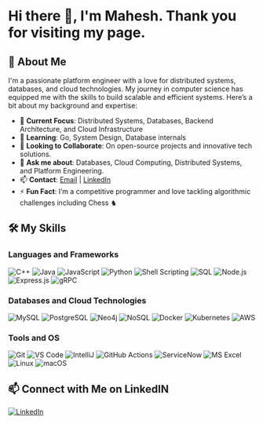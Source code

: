 # Hi there 👋, I'm Mahesh. Thank you for visiting my page.

## 🚀 About Me
I'm a passionate platform engineer with a love for distributed systems, databases, and cloud technologies. My journey in computer science has equipped me with the skills to build scalable and efficient systems. Here’s a bit about my background and expertise:

- 🔭 **Current Focus**: Distributed Systems, Databases, Backend Architecture, and Cloud Infrastructure
- 🌱 **Learning**: Go, System Design, Database internals
- 👯 **Looking to Collaborate**: On open-source projects and innovative tech solutions.
- 💬 **Ask me about**: Databases, Cloud Computing, Distributed Systems, and Platform Engineering.
- 📫 **Contact**: [Email](mailto:udesinee@asu.edu) | [LinkedIn](https://www.linkedin.com/in/umamaheshwaraswamy/)
- ⚡ **Fun Fact**: I’m a competitive programmer and love tackling algorithmic challenges including Chess ♞

## 🛠️ My Skills
### Languages and Frameworks
![C++](https://img.shields.io/badge/-C++-00599C?style=flat-square&logo=c%2B%2B)
![Java](https://img.shields.io/badge/-Java-007396?style=flat-square&logo=java&logoColor=white)
![JavaScript](https://img.shields.io/badge/-JavaScript-F7DF1E?style=flat-square&logo=javascript&logoColor=white)
![Python](https://img.shields.io/badge/-Python-3776AB?style=flat-square&logo=python&logoColor=white)
![Shell Scripting](https://img.shields.io/badge/-Shell_Scripting-4EAA25?style=flat-square&logo=gnu-bash&logoColor=white)
![SQL](https://img.shields.io/badge/SQL-003B57?style=flat-square&logo=sql&logoColor=white)
![Node.js](https://img.shields.io/badge/-Node.js-339933?style=flat-square&logo=node.js&logoColor=white)
![Express.js](https://img.shields.io/badge/-Express.js-000000?style=flat-square&logo=express&logoColor=white)
![gRPC](https://img.shields.io/badge/gRPC-0078D7?style=flat-square&logoColor=white)

### Databases and Cloud Technologies
![MySQL](https://img.shields.io/badge/-MySQL-4479A1?style=flat-square&logo=mysql&logoColor=white)
![PostgreSQL](https://img.shields.io/badge/-PostgreSQL-336791?style=flat-square&logo=postgresql&logoColor=white)
![Neo4j](https://img.shields.io/badge/-Neo4j-008CC1?style=flat-square&logo=neo4j&logoColor=white)
![NoSQL](https://img.shields.io/badge/NoSQL-333333?style=flat-square&logo=nosql&logoColor=white)
![Docker](https://img.shields.io/badge/-Docker-2496ED?style=flat-square&logo=docker&logoColor=white)
![Kubernetes](https://img.shields.io/badge/Kubernetes-326CE5?style=flat-square&logo=kubernetes&logoColor=white)
![AWS](https://img.shields.io/badge/-AWS-232F3E?style=flat-square&logo=amazon-aws&logoColor=white)

### Tools and OS
![Git](https://img.shields.io/badge/-Git-F05032?style=flat-square&logo=git&logoColor=white)
![VS Code](https://img.shields.io/badge/-VS_Code-007ACC?style=flat-square&logo=visual-studio-code&logoColor=white)
![IntelliJ](https://img.shields.io/badge/IntelliJ-IDEA-blue?style=flat-square&logo=intellij-idea&logoColor=white)
![GitHub Actions](https://img.shields.io/badge/-GitHub_Actions-2088FF?style=flat-square&logo=github-actions&logoColor=white)
![ServiceNow](https://img.shields.io/badge/-ServiceNow-0BA9E0?style=flat-square&logo=servicenow&logoColor=white)
![MS Excel](https://img.shields.io/badge/MS_Excel-217346?style=flat-square&logo=microsoft-excel&logoColor=white)
![Linux](https://img.shields.io/badge/-Linux-FCC624?style=flat-square&logo=linux&logoColor=white)
![macOS](https://img.shields.io/badge/macOS-000000?style=flat-square&logo=apple&logoColor=white)

## 📫 Connect with Me on LinkedIN
[![LinkedIn](https://img.shields.io/badge/-LinkedIn-blue?style=flat-square&logo=linkedin)](https://www.linkedin.com/in/umamaheshwaraswamy/)


